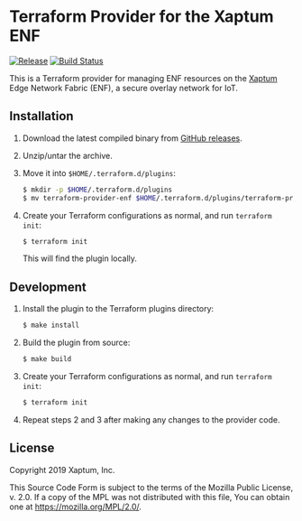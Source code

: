 # Terraform Provider for the Xaptum ENF #

[![Release](https://img.shields.io/github/release/xaptum/terraform-provider-enf.svg)](https://github.com/xaptum/terraform-provider-enf/releases)
[![Build Status](https://travis-ci.com/xaptum/terraform-provider-enf.svg?branch=master)](https://travis-ci.com/xaptum/terraform-provider-enf)

This is a Terraform provider for managing ENF resources on the
[Xaptum](https://www.xaptum.com) Edge Network Fabric (ENF), a secure
overlay network for IoT.

## Installation ##

1. Download the latest compiled binary from [GitHub releases](https://github.com/xaptum/terraform-provider-enf/releases).

1. Unzip/untar the archive.

1. Move it into `$HOME/.terraform.d/plugins`:

   ```sh
   $ mkdir -p $HOME/.terraform.d/plugins
   $ mv terraform-provider-enf $HOME/.terraform.d/plugins/terraform-provider-enf
   ```

1. Create your Terraform configurations as normal, and run `terraform init`:

   ```sh
   $ terraform init
   ```

   This will find the plugin locally.

## Development ##

1. Install the plugin to the Terraform plugins directory:

    ```sh
    $ make install
    ```

1. Build the plugin from source:

    ```sh
    $ make build
    ```

1. Create your Terraform configurations as normal, and run `terraform init`:

    ```sh
    $ terraform init
    ```

1. Repeat steps 2 and 3 after making any changes to the provider code.


## License ##
Copyright 2019 Xaptum, Inc.

This Source Code Form is subject to the terms of the Mozilla Public
License, v. 2.0. If a copy of the MPL was not distributed with this
file, You can obtain one at https://mozilla.org/MPL/2.0/.
